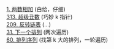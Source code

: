 <div class="outerlink">
<a href="../_leetcode/2.html">1. 两数相加</a> (白给，仔细) <br>
<a href="../_leetcode/313.html">313. 超级丑数</a> (巧妙 k 指针)<br>
<a href="../_leetcode/209.html">209. 反转链表</a> (...) <br>
<a href="../_leetcode/31.html">31. 下一个排列</a> (两次遍历) <br>
<a href="../_leetcode/60.html">60. 排列序列</a> (找第 k 大的排列，一轮遍历) <br>
</div>
